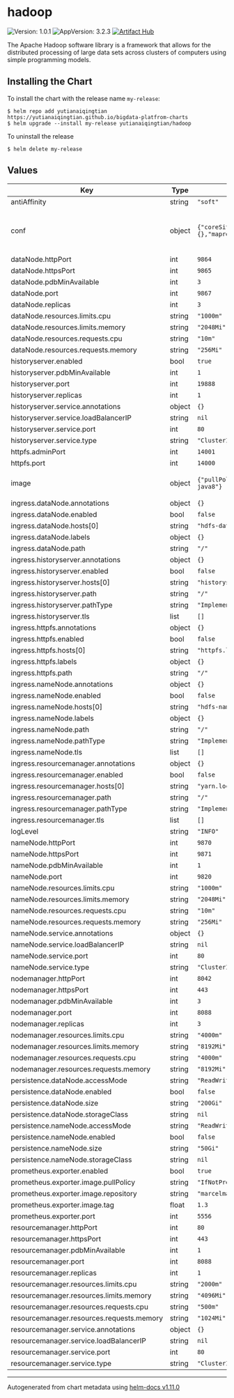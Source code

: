 # hadoop

![Version: 1.0.1](https://img.shields.io/badge/Version-1.0.1-informational?style=flat-square) ![AppVersion: 3.2.3](https://img.shields.io/badge/AppVersion-3.2.3-informational?style=flat-square)
[![Artifact Hub](https://img.shields.io/endpoint?url=https://artifacthub.io/badge/repository/bigdata-charts)](https://artifacthub.io/packages/helm/bigdata-charts/hadoop)

The Apache Hadoop software library is a framework that allows for the distributed processing of large data sets across clusters of computers using simple programming models.

## Installing the Chart

To install the chart with the release name `my-release`:

```console
$ helm repo add yutianaiqingtian https://yutianaiqingtian.github.io/bigdata-platfrom-charts
$ helm upgrade --install my-release yutianaiqingtian/hadoop
```
To uninstall the release

```console
$ helm delete my-release
```

## Values

| Key | Type | Default | Description |
|-----|------|---------|-------------|
| antiAffinity | string | `"soft"` |  |
| conf | object | `{"coreSite":null,"hdfsSite":{"dfs.replication":3},"httpfsSite":{},"mapredSite":{},"yarnSite":{}}` | conf.coreSite all of the configure will take effect in the core-site.xml file |
| dataNode.httpPort | int | `9864` |  |
| dataNode.httpsPort | int | `9865` |  |
| dataNode.pdbMinAvailable | int | `3` |  |
| dataNode.port | int | `9867` |  |
| dataNode.replicas | int | `3` |  |
| dataNode.resources.limits.cpu | string | `"1000m"` |  |
| dataNode.resources.limits.memory | string | `"2048Mi"` |  |
| dataNode.resources.requests.cpu | string | `"10m"` |  |
| dataNode.resources.requests.memory | string | `"256Mi"` |  |
| historyserver.enabled | bool | `true` |  |
| historyserver.pdbMinAvailable | int | `1` |  |
| historyserver.port | int | `19888` |  |
| historyserver.replicas | int | `1` |  |
| historyserver.service.annotations | object | `{}` |  |
| historyserver.service.loadBalancerIP | string | `nil` |  |
| historyserver.service.port | int | `80` |  |
| historyserver.service.type | string | `"ClusterIP"` |  |
| httpfs.adminPort | int | `14001` |  |
| httpfs.port | int | `14000` |  |
| image | object | `{"pullPolicy":"IfNotPresent","repository":"5200710/hadoop","tag":"3.2.3-java8"}` | image.pullPolicy hadoop Docker image pullPolicy |
| ingress.dataNode.annotations | object | `{}` |  |
| ingress.dataNode.enabled | bool | `false` |  |
| ingress.dataNode.hosts[0] | string | `"hdfs-datanode.local"` |  |
| ingress.dataNode.labels | object | `{}` |  |
| ingress.dataNode.path | string | `"/"` |  |
| ingress.historyserver.annotations | object | `{}` |  |
| ingress.historyserver.enabled | bool | `false` |  |
| ingress.historyserver.hosts[0] | string | `"historyserver.local"` |  |
| ingress.historyserver.path | string | `"/"` |  |
| ingress.historyserver.pathType | string | `"ImplementationSpecific"` |  |
| ingress.historyserver.tls | list | `[]` |  |
| ingress.httpfs.annotations | object | `{}` |  |
| ingress.httpfs.enabled | bool | `false` |  |
| ingress.httpfs.hosts[0] | string | `"httpfs.local"` |  |
| ingress.httpfs.labels | object | `{}` |  |
| ingress.httpfs.path | string | `"/"` |  |
| ingress.nameNode.annotations | object | `{}` |  |
| ingress.nameNode.enabled | bool | `false` |  |
| ingress.nameNode.hosts[0] | string | `"hdfs-namenode.local"` |  |
| ingress.nameNode.labels | object | `{}` |  |
| ingress.nameNode.path | string | `"/"` |  |
| ingress.nameNode.pathType | string | `"ImplementationSpecific"` |  |
| ingress.nameNode.tls | list | `[]` |  |
| ingress.resourcemanager.annotations | object | `{}` |  |
| ingress.resourcemanager.enabled | bool | `false` |  |
| ingress.resourcemanager.hosts[0] | string | `"yarn.local"` |  |
| ingress.resourcemanager.path | string | `"/"` |  |
| ingress.resourcemanager.pathType | string | `"ImplementationSpecific"` |  |
| ingress.resourcemanager.tls | list | `[]` |  |
| logLevel | string | `"INFO"` |  |
| nameNode.httpPort | int | `9870` |  |
| nameNode.httpsPort | int | `9871` |  |
| nameNode.pdbMinAvailable | int | `1` |  |
| nameNode.port | int | `9820` |  |
| nameNode.resources.limits.cpu | string | `"1000m"` |  |
| nameNode.resources.limits.memory | string | `"2048Mi"` |  |
| nameNode.resources.requests.cpu | string | `"10m"` |  |
| nameNode.resources.requests.memory | string | `"256Mi"` |  |
| nameNode.service.annotations | object | `{}` |  |
| nameNode.service.loadBalancerIP | string | `nil` |  |
| nameNode.service.port | int | `80` |  |
| nameNode.service.type | string | `"ClusterIP"` |  |
| nodemanager.httpPort | int | `8042` |  |
| nodemanager.httpsPort | int | `443` |  |
| nodemanager.pdbMinAvailable | int | `3` |  |
| nodemanager.port | int | `8088` |  |
| nodemanager.replicas | int | `3` |  |
| nodemanager.resources.limits.cpu | string | `"4000m"` |  |
| nodemanager.resources.limits.memory | string | `"8192Mi"` |  |
| nodemanager.resources.requests.cpu | string | `"4000m"` |  |
| nodemanager.resources.requests.memory | string | `"8192Mi"` |  |
| persistence.dataNode.accessMode | string | `"ReadWriteOnce"` |  |
| persistence.dataNode.enabled | bool | `false` |  |
| persistence.dataNode.size | string | `"200Gi"` |  |
| persistence.dataNode.storageClass | string | `nil` |  |
| persistence.nameNode.accessMode | string | `"ReadWriteOnce"` |  |
| persistence.nameNode.enabled | bool | `false` |  |
| persistence.nameNode.size | string | `"50Gi"` |  |
| persistence.nameNode.storageClass | string | `nil` |  |
| prometheus.exporter.enabled | bool | `true` |  |
| prometheus.exporter.image.pullPolicy | string | `"IfNotPresent"` |  |
| prometheus.exporter.image.repository | string | `"marcelmay/hadoop-hdfs-fsimage-exporter"` |  |
| prometheus.exporter.image.tag | float | `1.3` |  |
| prometheus.exporter.port | int | `5556` |  |
| resourcemanager.httpPort | int | `80` |  |
| resourcemanager.httpsPort | int | `443` |  |
| resourcemanager.pdbMinAvailable | int | `1` |  |
| resourcemanager.port | int | `8088` |  |
| resourcemanager.replicas | int | `1` |  |
| resourcemanager.resources.limits.cpu | string | `"2000m"` |  |
| resourcemanager.resources.limits.memory | string | `"4096Mi"` |  |
| resourcemanager.resources.requests.cpu | string | `"500m"` |  |
| resourcemanager.resources.requests.memory | string | `"1024Mi"` |  |
| resourcemanager.service.annotations | object | `{}` |  |
| resourcemanager.service.loadBalancerIP | string | `nil` |  |
| resourcemanager.service.port | int | `80` |  |
| resourcemanager.service.type | string | `"ClusterIP"` |  |

----------------------------------------------
Autogenerated from chart metadata using [helm-docs v1.11.0](https://github.com/norwoodj/helm-docs/releases/v1.11.0)